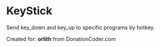 # KeyStick

Send key_down and key_up to specific programs by hotkey.

Created for: **orlith** from DonationCoder.com
